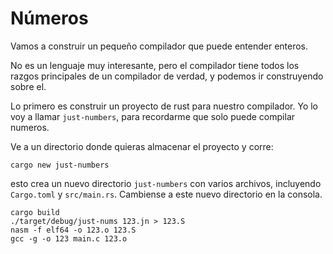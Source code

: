 # Números

Vamos a construir un pequeño compilador que puede entender enteros.

No es un lenguaje muy interesante, pero el compilador tiene todos los razgos
principales de un compilador de verdad, y podemos ir construyendo sobre el.

Lo primero es construir un proyecto de rust para nuestro compilador. Yo lo voy a llamar `just-numbers`, para recordarme que solo puede compilar numeros.

Ve a un directorio donde quieras almacenar el proyecto y corre:
```
cargo new just-numbers
```

esto crea un nuevo directorio `just-numbers` con varios archivos, incluyendo
`Cargo.toml` y `src/main.rs`. Cambiense a este nuevo directorio en la consola.


```
cargo build
./target/debug/just-nums 123.jn > 123.S
nasm -f elf64 -o 123.o 123.S
gcc -g -o 123 main.c 123.o
```
